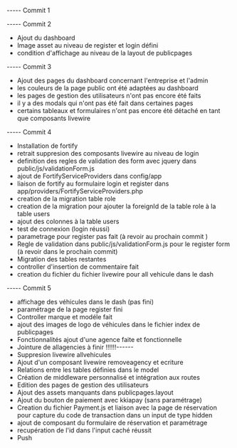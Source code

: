 -----  Commit 1 


-----  Commit 2

- Ajout du dashboard 
- Image asset au niveau de register et login défini 
- condition d'affichage au niveau de la layout de publicpages 

-----  Commit 3 

- Ajout des pages du dashboard concernant l'entreprise et l'admin
- les couleurs de la page public ont été adaptées au dashboard 
- les pages de gestion des utilisateurs n'ont pas encore été faits 
- il y a des modals qui n'ont pas été fait dans certaines pages 
- certains tableaux et formulaires n'ont pas encore été détaché en tant que composants livewire 

----- Commit 4 

- Installation de fortify 
- retrait suppresion des composants livewire au niveau de login 
- definition des regles de validation des form avec jquery dans public/js/validationForm.js
- ajout de FortifyServiceProviders dans config/app
- liaison de fortify au formulaire login et register dans app/providers/FortifyServiceProviders.php 
- creation de la migration table role 
- creation de la migration pour ajouter la foreignId de la table role à la table users 
- ajout des colonnes à la table users
- test de connexion (login réussi)
- parametrage pour register pas fait (à revoir au prochain commit )
- Regle de validation dans public/js/validationForm.js pour le register form (à revoir dans le prochain commit)
- Migration des tables restantes
- controller d'insertion de commentaire fait 
- creation du fichier du fichier livewire pour all vehicule dans le dash 



----- Commit 5 
- affichage des véhicules dans le dash (pas fini)
- paramétrage de la page register fini 
- Controller marque et modéle fait 
- ajout des images de logo de véhicules dans le fichier index de publicpages 
- Fonctionnalités ajout d'une agence faite et fonctionnelle 
- Jointure de allagencies à finir !!!!!!------
- Suppresion livewire allvehicules 
- Ajout d'un composant livewire removeagency et ecriture 
- Relations entre les tables définies dans le model 
- Création de middleware personnalisé et intégration aux routes 
- Edition des pages de gestion des utilisateurs 
- Ajout des assets manquants dans publicpages.layout
- Ajout du bouton de paiement avec kkiapay (sans paramétrage)
- Creation du fichier Payment.js et liaison avec la page de réservation pour capture du code de transaction dans un input de type hidden 
- ajout de composant du formulaire de réservation et paramétrage 
- recupération de l'id dans l'input caché réussit 
- Push 